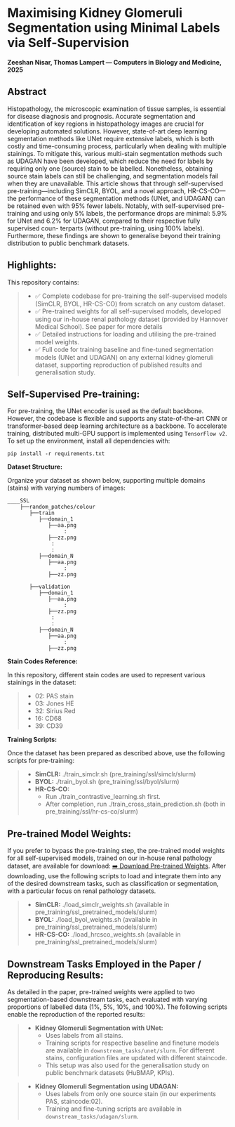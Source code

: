 # **Maximising Kidney Glomeruli Segmentation using Minimal Labels via Self-Supervision**

**Zeeshan Nisar, Thomas Lampert — Computers in Biology and Medicine, 2025**

## Abstract
<div style="text-align: left">
Histopathology, the microscopic examination of tissue samples, is essential for disease diagnosis and prognosis. 
Accurate segmentation and identification of key regions in histopathology images are crucial for developing automated 
solutions. However, state-of-art deep learning segmentation methods like UNet require extensive labels, which is both 
costly and time-consuming process, particularly when dealing with multiple stainings. To mitigate this, various 
multi-stain segmentation methods such as UDAGAN have been developed, which reduce the need for labels by requiring only 
one (source) stain to be labelled. Nonetheless, obtaining source stain labels can still be challenging, and segmentation 
models fail when they are unavailable. This article shows that through self-supervised pre-training&mdash;including 
SimCLR, BYOL, and a novel approach, HR-CS-CO&mdash;the performance of these segmentation methods (UNet, and UDAGAN) 
can be retained even with 95% fewer labels. Notably, with self-supervised pre-training and using only 5% labels, the 
performance drops are minimal: 5.9% for UNet and 6.2% for UDAGAN, compared to their respective fully supervised coun-
terparts (without pre-training, using 100% labels). Furthermore, these findings are shown to generalise beyond their 
training distribution to public benchmark datasets.
</div>

## Highlights:

This repository contains:
> - ✅ Complete codebase for pre-training the self-supervised models (SimCLR, BYOL, HR-CS-CO) from scratch on any custom dataset.
> - ✅ Pre-trained weights for all self-supervised models, developed using our in-house renal pathology dataset (provided by Hannover Medical School). See paper for more details
> - ✅ Detailed instructions for loading and utilising the pre-trained model weights. 
> - ✅ Full code for training baseline and fine-tuned segmentation models (UNet and UDAGAN) on any external kidney glomeruli dataset, supporting reproduction of published results and generalisation study.

## Self-Supervised Pre-training:

For pre-training, the UNet encoder is used as the default backbone. However, the codebase is flexible and supports any 
state-of-the-art CNN or transformer-based deep learning architecture as a backbone. To accelerate training, distributed 
multi-GPU support is implemented using ```TensorFlow v2```. To set up the environment, install all 
dependencies with:
```
pip install -r requirements.txt
```
**Dataset Structure:**

Organize your dataset as shown below, supporting multiple domains (stains) with varying numbers of images:
```
____SSL
    ├──random_patches/colour
       ├──train
          ├──domain_1
             ├──aa.png
                  :                
             ├──zz.png
              :
              :
          ├──domain_N
             ├──aa.png
                  :                 
             ├──zz.png

       ├──validation
          ├──domain_1
             ├──aa.png
                  :                
             ├──zz.png
              :
              :
          ├──domain_N
             ├──aa.png
                  :                 
             ├──zz.png

```

**Stain Codes Reference:**

In this repository, different stain codes are used to represent various stainings in the dataset:
> - 02: PAS stain
> - 03: Jones HE
> - 32: Sirius Red
> - 16: CD68
> - 39: CD39

**Training Scripts:** 

Once the dataset has been prepared as described above, use the following scripts for pre-training:
> - **SimCLR:** ./train_simclr.sh (pre_training/ssl/simclr/slurm)
> - **BYOL:** ./train_byol.sh (pre_training/ssl/byol/slurm)
> - **HR-CS-CO:**
  >   - Run ./train_contrastive_learning.sh first.
  >   - After completion, run ./train_cross_stain_prediction.sh (both in pre_training/ssl/hr-cs-co/slurm)


## Pre-trained Model Weights:

If you prefer to bypass the pre-training step, the pre-trained model weights for all self-supervised models, 
trained on our in-house renal pathology dataset, are available for download: 
[➡️ Download Pre-trained Weights](https://seafile.unistra.fr/d/8a7fd71081644d2f86dc/). 
After downloading, use the following scripts to load and integrate them into any of the desired downstream tasks, 
such as classification or segmentation, with a particular focus on renal pathology datasets.
> - **SimCLR:** ./load_simclr_weights.sh (available in pre_training/ssl_pretrained_models/slurm)
> - **BYOL:** ./load_byol_weights.sh (available in pre_training/ssl_pretrained_models/slurm)
> - **HR-CS-CO:** ./load_hrcsco_weights.sh (available in pre_training/ssl_pretrained_models/slurm)

## Downstream Tasks Employed in the Paper / Reproducing Results:

As detailed in the paper, pre-trained weights were applied to two segmentation-based downstream tasks, each evaluated with varying proportions of labelled data (1%, 5%, 10%, and 100%). The following scripts enable the reproduction of the reported results:
> - **Kidney Glomeruli Segmentation with UNet:** 
>   - Uses labels from all stains.
>   - Training scripts for respective baseline and finetune models are available in ```downstream_tasks/unet/slurm```. For different stains, configuration files are updated with different staincode.
>   - This setup was also used for the generalisation study on public benchmark datasets (HuBMAP, KPIs).

> - **Kidney Glomeruli Segmentation using UDAGAN:** 
>   - Uses labels from only one source stain (in our experiments PAS, staincode:02).
>   - Training and fine-tuning scripts are available in ```downstream_tasks/udagan/slurm```.

